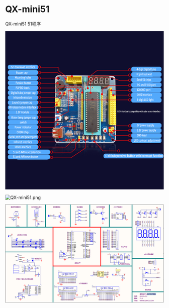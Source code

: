 # QX-mini51
QX-mini51 51程序

![QX-mini51-EN.jpg](./QX-mini51-EN.jpg)

![QX-mini51.png](./QX-mini51.png)

![QX-mini51-schematic.png](./QX-mini51-schematic.png)
